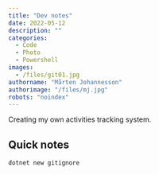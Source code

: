 ```yaml
---
title: "Dev notes"
date: 2022-05-12
description: ""
categories:
  - Code
  - Photo
  - Powershell
images:
  - /files/git01.jpg
authorname: "Mårten Johannesson"
authorimage: "/files/mj.jpg"
robots: "noindex"
---
```

Creating my own activities tracking system.
<!--more-->

## Quick notes

`dotnet new gitignore`